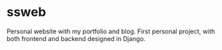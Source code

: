 # ssweb
Personal website with my portfolio and blog. First personal project, with both frontend and backend designed in Django. 
